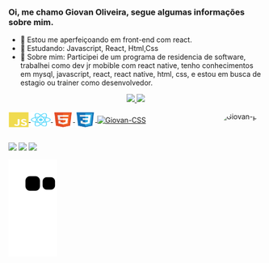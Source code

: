 ### Oi, me chamo Giovan Oliveira, segue algumas informações sobre mim.

- 🔭 Estou me aperfeiçoando em front-end com react.
- 🌱 Estudando: Javascript, React, Html,Css
- 💬 Sobre mim: Participei de um programa de residencia de software, trabalhei como dev jr mobible com react native, tenho conhecimentos em mysql, javascript, react, react native, html, css, e estou em busca de estagio ou trainer como desenvolvedor.
<div align="center">
<a href="https://github.com/GiovanPshore">
  <img height="180em" src="https://github-readme-stats.vercel.app/api?username=GiovanPshore&show_icons=true&theme=dracula&include_all_commits=true&count_private=true"/>
  <img height="180em" src="https://github-readme-stats.vercel.app/api/top-langs/?username=GiovanPshore&layout=compact&langs_count=7&theme=dracula"/>
</div>
<div style="display: inline_block"><br>
  <img align="center" alt="Giovan-Js" height="30" width="40" src="https://raw.githubusercontent.com/devicons/devicon/master/icons/javascript/javascript-plain.svg">
  <img align="center" alt="Giovan-React" height="30" width="40" src="https://raw.githubusercontent.com/devicons/devicon/master/icons/react/react-original.svg">
  <img align="center" alt="Giovan-HTML" height="30" width="40" src="https://raw.githubusercontent.com/devicons/devicon/master/icons/html5/html5-original.svg">
  <img align="center" alt="Giovan-CSS" height="30" width="40" src="https://raw.githubusercontent.com/devicons/devicon/master/icons/css3/css3-original.svg">
  <img align="center" alt="Giovan-CSS" height="50" width="50" src="https://cdn.jsdelivr.net/gh/devicons/devicon/icons/mysql/mysql-original-wordmark.svg" />
  <img align="right" alt="Giovan-pic" height="120" style="border-radius:50px;" src="https://i.pinimg.com/474x/67/73/fa/6773faf063482c02a0cb8cdae4ef2074.jpg">
</div>

##

<div> 
  <a href="https://www.instagram.com/giovan.oliv/" target="_blank"><img src="https://img.shields.io/badge/-Instagram-%23E4405F?style=for-the-badge&logo=instagram&logoColor=white" target="_blank"></a>
  <a href = "mailto:giovanpshore@gmail.com"><img src="https://img.shields.io/badge/-Gmail-%23333?style=for-the-badge&logo=gmail&logoColor=white" target="_blank"></a>
  <a href="https://www.linkedin.com/in/giovanoliveira/" target="_blank"><img src="https://img.shields.io/badge/-LinkedIn-%230077B5?style=for-the-badge&logo=linkedin&logoColor=white" target="_blank"></a> 
 
  ![Snake animation](https://github.com/rafaballerini/rafaballerini/blob/output/github-contribution-grid-snake.svg)
 
</div>
